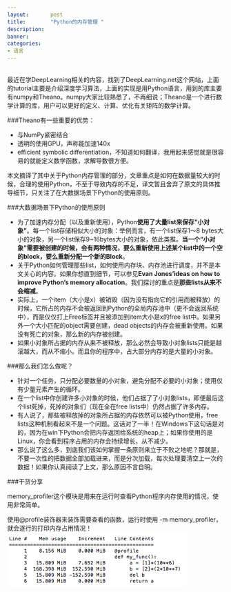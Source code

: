 ```yaml
---
layout:       post
title:        "Python的内存管理 "
description: 
banner: 
categories: 
- 语言
---
```


<br />
最近在学DeepLearning相关的内容，找到了DeepLearning.net这个网站，上面的tutorial主要是介绍深度学习算法，上面的实现是用Python语言，用到的库主要有numpy和Theano。numpy大家比较熟悉了，不再细说；Theano是一个进行数学计算的库，用户可以更好的定义、计算、优化有关矩阵的数学计算。

###Theano有一些重要的优势：

- 与NumPy紧密结合
- 透明的使用GPU，声称能加速140x
- efficient symbolic differentiation，不知道如何翻译，我用起来感觉就是很容易的就能定义数学函数，求解导数很方便。

本文摘译了其中关于Python内存管理的部分，文章重点是如何在数据量较大的时候，合理的使用Python，不至于导致内存的不足，译文暂且舍弃了原文的具体推导细节，只关注了在大数据场景下Python的使用原则。

###大数据场景下Python的使用原则

- 为了加速内存分配（以及重新使用），Python**使用了大量list来保存“小对象”**。每一个list存储相似大小的对象：举例而言，有一个list保存1～8 bytes大小的对象，另一个list保存9~16bytes大小的对象，依此类推。**当一个“小对象”需要被创建的时候，会有两种情况，要么重新使用上述某个list中的一个空的block，要么重新分配一个新的Block**。
- 关于Python如何管理那些list，如何使用内存块、内存池进行调度，并不是本文关心的内容。如果你想直到细节，可以参见**Evan Jones’ideas on how to improve Python’s memory allocation**。我们探讨的重点是**那些lists从来不会缩减**。
- 实际上，一个item（大小是x）被销毁（因为没有指向它的引用而被释放）的时候，它所占的内存不会被返回到Python的全局内存池中（更不会返回系统中），而是仅仅打上Free标签并且被添加到item大小是x的free list中。如果另外一个大小匹配的object需要创建，dead objects的内存会被重新使用。如果没有死亡的对象，那么新的内存被创建。
- 如果小对象所占据的内存从来不被释放，那么必然会导致小对象lists只能是越滚越大，而从不缩小。而且你的程序中，占大部分内存的是大量的小对象。

###那么我们怎么做呢？

- 针对一个任务，只分配必要数量的小对象，避免分配不必要的小对象；使用仅有少量元素产生的循环。
- 在一个list中你创建许多小对象的时候，他们占据了了小对象lists，即便最后这个list死掉，死掉的对象们（现在全在free lists中）仍然占据了许多内存。
- 有人说了，那些被释放掉的对象所占据的内存依然可以被Python使用，free lists这种机制看起来不是一个问题。这话对了一半！在Windows下这句话是对的，因为在win下Python会把内存返回给系统的heap上；如果你使用的是Linux，你会看到程序占用的内存会持续增长，从不减少。
- 那么说了这么多，到底我们该如何掌握一条原则来立于不败之地呢？那就是，不要一次性的把数据全部加载进来，而是分次加载，每次处理要清空上一次的数据！如果你认真阅读了上文，那么原因不言自明。


###干货分享

memory_profiler这个模块是用来在运行时查看Python程序内存使用的情况，使用非常简单。

使用@profile装饰器来装饰需要查看的函数，运行时使用 -m memory_profiler，就会逐行的打印内存占用情况！
![代码](/img/posts/memory_profiler.png) 
     